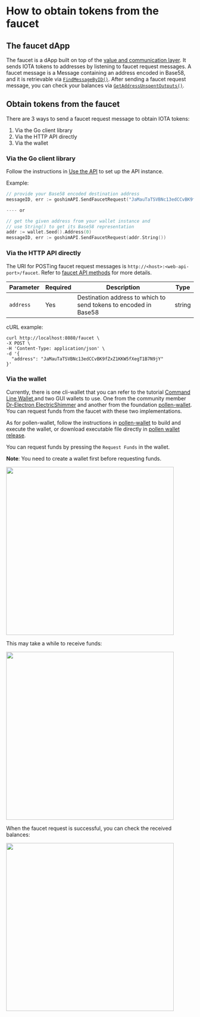 # How to obtain tokens from the faucet

## The faucet dApp
The faucet is a dApp built on top of the [value and communication layer](../concepts/layers.md). It sends IOTA tokens to addresses by listening to faucet request messages. A faucet message is a Message containing an address encoded in Base58, and it is retrievable via [`FindMessageByID()`](../apis/communication.md).
After sending a faucet request message, you can check your balances via [`GetAddressUnspentOutputs()`](../apis/ledgerstate.md).

## Obtain tokens from the faucet
There are 3 ways to send a faucet request message to obtain IOTA tokens:
1. Via the Go client library
2. Via the HTTP API directly
3. Via the wallet

### Via the Go client library
Follow the instructions in [Use the API](../apis/api.md) to set up the API instance. 

Example:
```go
// provide your Base58 encoded destination address
messageID, err := goshimAPI.SendFaucetRequest("JaMauTaTSVBNc13edCCvBK9fZxZ1KKW5fXegT1B7N9jY")

---- or

// get the given address from your wallet instance and 
// use String() to get its Base58 representation
addr := wallet.Seed().Address(0)
messageID, err := goshimAPI.SendFaucetRequest(addr.String())
```

### Via the HTTP API directly
The URI for POSTing faucet request messages is `http://<host>:<web-api-port>/faucet`. Refer to [faucet API methods](../apis/faucet) for more details.


| Parameter | Required | Description | Type    |
| --------- | -------- | ----------- | --- |
| `address`      | Yes     | Destination address to which to send tokens to encoded in Base58        | string     |

cURL example:
```
curl http://localhost:8080/faucet \
-X POST \
-H 'Content-Type: application/json' \
-d '{
  "address": "JaMauTaTSVBNc13edCCvBK9fZxZ1KKW5fXegT1B7N9jY"
}'
```

### Via the wallet
Currently, there is one cli-wallet that you can refer to the tutorial [Command Line Wallet
](./wallet.md) and two GUI wallets to use. One from the community member [Dr-Electron ElectricShimmer](https://github.com/Dr-Electron/ElectricShimmer) and another from the foundation [pollen-wallet](https://github.com/iotaledger/pollen-wallet/tree/master). You can request funds from the faucet with these two implementations.

As for pollen-wallet, follow the instructions in [pollen-wallet](https://github.com/iotaledger/pollen-wallet/tree/master) to build and execute the wallet, or download executable file directly in [pollen wallet release](https://github.com/iotaledger/pollen-wallet/releases).

You can request funds by pressing the `Request Funds` in the wallet.

**Note**: You need to create a wallet first before requesting funds.

<img src="https://user-images.githubusercontent.com/11289354/88524828-70edea00-d02c-11ea-9a01-d7e1a8b7bdfd.png" height="450">


This may take a while to receive funds:

<img src="https://user-images.githubusercontent.com/11289354/88525200-e0fc7000-d02c-11ea-9f7f-a545cf14b318.png" width="450">

When the faucet request is successful, you can check the received balances:

<img src="https://user-images.githubusercontent.com/11289354/88525478-38024500-d02d-11ea-92c7-25c80eb6a947.png" width="450">


